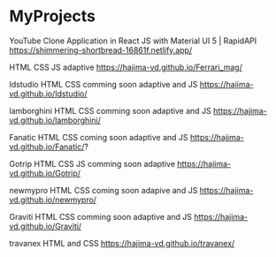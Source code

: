 # MyProjects

YouTube Clone Application in React JS with Material UI 5 | RapidAPI
https://shimmering-shortbread-16861f.netlify.app/

HTML CSS JS adaptive
https://hajima-vd.github.io/Ferrari_mag/


Idstudio HTML CSS comming soon adaptive and JS
https://hajima-vd.github.io/Idstudio/

lamborghini HTML CSS comming soon adaptive and JS
https://hajima-vd.github.io/lamborghini/

Fanatic HTML CSS coming soon adaptive and JS
https://hajima-vd.github.io/Fanatic/?

Gotrip HTML CSS JS comming soon adaptive
https://hajima-vd.github.io/Gotrip/

newmypro HTML CSS coming soon adapive and JS
https://hajima-vd.github.io/newmypro/

Graviti HTML CSS comming soon adaptive and JS
https://hajima-vd.github.io/Graviti/

travanex HTML and CSS
https://hajima-vd.github.io/travanex/

